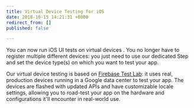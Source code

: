 ```yaml
---
title: Virtual Device Testing for iOS
date: 2018-10-15 14:21:31 +0000
redirect_from: []
published: false

---
```

You can now run iOS UI tests on virtual devices . You no longer have to register multiple different devices: you just need to use our dedicated Step and set the device type(s) on which you want to test your app.

Our virtual device testing is based on [Firebase Test Lab](https://firebase.google.com/docs/test-lab/): it uses real, production devices running in a Google data center to test your app. The devices are flashed with updated APIs and have customizable locale settings, allowing you to road-test your app on the hardware and configurations it'll encounter in real-world use.